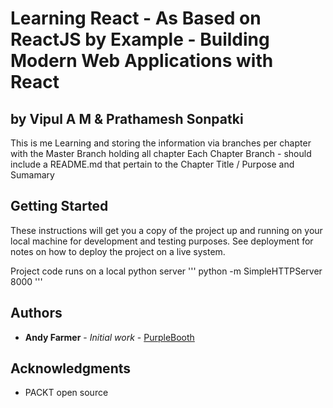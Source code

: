 # Learning React - As Based on ReactJS by Example - Building Modern Web Applications with React

## by Vipul A M &  Prathamesh Sonpatki

This is me Learning and storing the information via branches per chapter with the Master Branch holding all chapter
Each Chapter Branch - should include a README.md that pertain to the Chapter Title / Purpose and Sumamary

## Getting Started

These instructions will get you a copy of the project up and running on your local machine for development and testing purposes. See deployment for notes on how to deploy the project on a live system.

Project code runs on a local python server
'''
python -m SimpleHTTPServer 8000
'''
<!-- 
### Prerequisites

### Installing

A step by step series of examples that tell you have to get a development env running

Say what the step will be

```
Give the example
```

And repeat

```
until finished
```


## Running the tests

Explain how to run the automated tests for this system

### Break down into end to end tests

## Deployment

Add additional notes about how to deploy this on a live system

## Built With

* [Dropwizard](http://www.dropwizard.io/1.0.2/docs/) - The web framework used
* [Maven](https://maven.apache.org/) - Dependency Management
* [ROME](https://rometools.github.io/rome/) - Used to generate RSS Feeds

## Contributing

Please read [CONTRIBUTING.md](https://gist.github.com/PurpleBooth/b24679402957c63ec426) for details on our code of conduct, and the process for submitting pull requests to us.

## Versioning

We use [SemVer](http://semver.org/) for versioning. For the versions available, see the [tags on this repository](https://github.com/your/project/tags). 
-->
## Authors

* **Andy Farmer** - *Initial work* - [PurpleBooth](https://github.com/akf0676)

## Acknowledgments

* PACKT open source